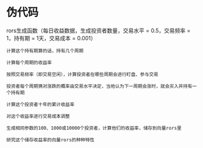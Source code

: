 # 伪代码

rors生成函数（每日收益数据，生成投资者数量，交易水平 = 0.5，交易频率 = 1，持有期 = 1天，交易成本 = 0.001）

    计算这个持有期算的话，持有几个周期

    计算每个周期的收益率

    按照交易频率（即交易空闲），计算投资者在哪些周期会进行盯盘、参与交易

    投资者每个周期猜对涨跌的概率由交易水平决定，当他认为下一周期会涨时，就会买入并持有一个持有期

    计算这个投资者十年的累计收益率

    对这个收益率进行交易成本调整

    生成相同参数的100、1000或10000个投资者，计算他们的收益率，储存到向量rors里

    研究这个储存收益率的向量rors的种种特性
